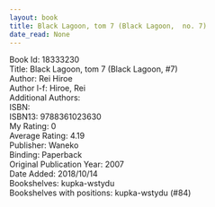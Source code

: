 ```yaml
---
layout: book
title: Black Lagoon, tom 7 (Black Lagoon,  no. 7)
date_read: None
---
```


Book Id: 18333230<br />
Title: Black Lagoon, tom 7 (Black Lagoon, #7)<br />
Author: Rei Hiroe<br />
Author l-f: Hiroe, Rei<br />
Additional Authors: <br />
ISBN: <br />
ISBN13: 9788361023630<br />
My Rating: 0<br />
Average Rating: 4.19<br />
Publisher: Waneko<br />
Binding: Paperback<br />
Original Publication Year: 2007<br />
Date Added: 2018/10/14<br />
Bookshelves: kupka-wstydu<br />
Bookshelves with positions: kupka-wstydu (#84)<br />

